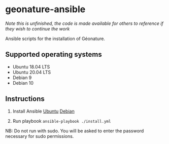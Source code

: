 # geonature-ansible

*Note this is unfinished, the code is made available for others to reference if they wish to continue the work*

Ansible scripts for the installation of Géonature.

## Supported operating systems
* Ubuntu 18.04 LTS
* Ubuntu 20.04 LTS
* Debian 9
* Debian 10

## Instructions

1. Install Ansible
[Ubuntu](https://docs.ansible.com/ansible/latest/installation_guide/intro_installation.html#installing-ansible-on-ubuntu)
[Debian](https://docs.ansible.com/ansible/latest/installation_guide/intro_installation.html#installing-ansible-on-debian)

2. Run playbook
`ansible-playbook ./install.yml`

NB: Do not run with sudo. You will be asked to enter the password necessary for sudo permissions.
